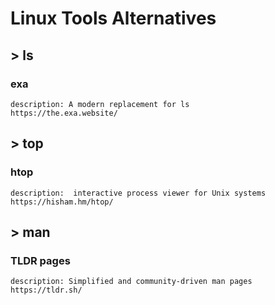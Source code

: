 # Linux Tools Alternatives

## > ls

### exa

    description: A modern replacement for ls
    https://the.exa.website/


## > top

### htop

    description:  interactive process viewer for Unix systems
    https://hisham.hm/htop/

## > man

### TLDR pages

    description: Simplified and community-driven man pages
    https://tldr.sh/
